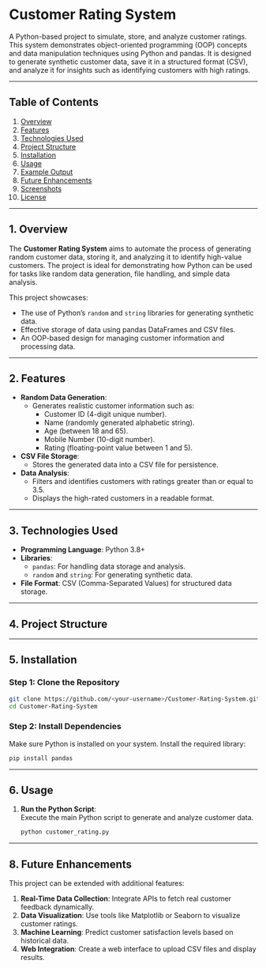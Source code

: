 # **Customer Rating System**  
A Python-based project to simulate, store, and analyze customer ratings. This system demonstrates object-oriented programming (OOP) concepts and data manipulation techniques using Python and pandas. It is designed to generate synthetic customer data, save it in a structured format (CSV), and analyze it for insights such as identifying customers with high ratings.

---

## **Table of Contents**
1. [Overview](#overview)  
2. [Features](#features)  
3. [Technologies Used](#technologies-used)  
4. [Project Structure](#project-structure)  
5. [Installation](#installation)  
6. [Usage](#usage)  
7. [Example Output](#example-output)  
8. [Future Enhancements](#future-enhancements)  
9. [Screenshots](#screenshots)  
10. [License](#license)  

---

## **1. Overview**
The **Customer Rating System** aims to automate the process of generating random customer data, storing it, and analyzing it to identify high-value customers. The project is ideal for demonstrating how Python can be used for tasks like random data generation, file handling, and simple data analysis.

This project showcases:  
- The use of Python’s `random` and `string` libraries for generating synthetic data.  
- Effective storage of data using pandas DataFrames and CSV files.  
- An OOP-based design for managing customer information and processing data.

---

## **2. Features**
- **Random Data Generation**:
  - Generates realistic customer information such as:
    - Customer ID (4-digit unique number).
    - Name (randomly generated alphabetic string).
    - Age (between 18 and 65).
    - Mobile Number (10-digit number).
    - Rating (floating-point value between 1 and 5).
- **CSV File Storage**:
  - Stores the generated data into a CSV file for persistence.
- **Data Analysis**:
  - Filters and identifies customers with ratings greater than or equal to 3.5.
  - Displays the high-rated customers in a readable format.

---

## **3. Technologies Used**
- **Programming Language**: Python 3.8+  
- **Libraries**:  
  - `pandas`: For handling data storage and analysis.  
  - `random` and `string`: For generating synthetic data.  
- **File Format**: CSV (Comma-Separated Values) for structured data storage.

---

## **4. Project Structure**

---
## **5. Installation**

### **Step 1: Clone the Repository**
```bash
git clone https://github.com/<your-username>/Customer-Rating-System.git
cd Customer-Rating-System
```
### **Step 2: Install Dependencies**
Make sure Python is installed on your system. Install the required library:
```bash
pip install pandas
```
---
## **6. Usage**
1. **Run the Python Script**:  
   Execute the main Python script to generate and analyze customer data.
   ```bash
   python customer_rating.py
---
## **8. Future Enhancements**
This project can be extended with additional features:
1. **Real-Time Data Collection**: Integrate APIs to fetch real customer feedback dynamically.  
2. **Data Visualization**: Use tools like Matplotlib or Seaborn to visualize customer ratings.  
3. **Machine Learning**: Predict customer satisfaction levels based on historical data.  
4. **Web Integration**: Create a web interface to upload CSV files and display results.  




